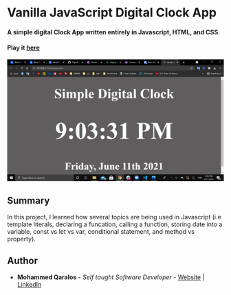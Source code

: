 # Vanilla JavaScript Digital Clock App 

#### A simple digital Clock App written entirely in Javascript, HTML, and CSS.

#### Play it [here](https://mohammedq91.github.io/Digital-Clock-App/)

![](DigitalClockAppPhoto.png)

## Summary

In this project, I learned how several topics are being used in Javascript (i.e template literals, declaring a funcation, calling a function, storing date into a variable, const vs let vs var, conditional statement, and method vs property).



## Author

- **Mohammed Qaralos** - *Self taught Software Developer* - [Website](http://127.0.0.1:5500/index.html) | [LinkedIn](https://www.linkedin.com/in/mohammed-qaralos-27151010a/)
